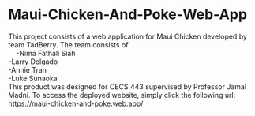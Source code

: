# Maui-Chicken-And-Poke-Web-App
This project consists of a web application for Maui Chicken developed by team TadBerry.
The team consists of<br/>
&nbsp;&nbsp;&nbsp;&nbsp;-Nima Fathali Siah<br/>
          -Larry Delgado<br/>
          -Annie Tran<br/>
          -Luke Sunaoka<br/>
This product was designed for CECS 443 supervised by Professor Jamal Madni.
To access the deployed website, simply click the following url: https://maui-chicken-and-poke.web.app/
